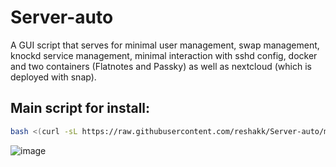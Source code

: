 # Server-auto

A GUI script that serves for minimal user management, swap management, knockd service management, minimal interaction with sshd config, docker and two containers (Flatnotes and Passky) as well as nextcloud (which is deployed with snap).

## Main script for install:
``` bash
bash <(curl -sL https://raw.githubusercontent.com/reshakk/Server-auto/master/main-script.sh)
```

![image](https://github.com/reshakk/Server-auto/blob/main/GUI.png)
